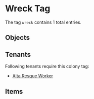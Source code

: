 # Wreck Tag

The tag `wreck` contains 1 total entries.

## Objects

## Tenants

Following tenants require this colony tag:

- [Alta Resque Worker](https://ceterai.github.io/MyEnternia/Wiki/AltaResqueWorker)

## Items
